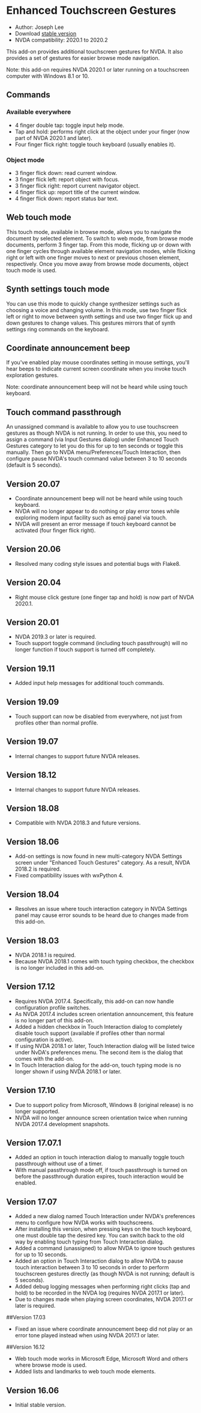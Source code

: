# Enhanced Touchscreen Gestures #

* Author: Joseph Lee
* Download [stable version][1]
* NVDA compatibility: 2020.1 to 2020.2

This add-on provides additional touchscreen gestures for NVDA. It also provides a set of gestures for easier browse mode navigation.

Note: this add-on requires NVDA 2020.1 or later running on a touchscreen computer with Windows 8.1 or 10.

## Commands

### Available everywhere

* 4 finger double tap: toggle input help mode.
* Tap and hold: performs right click at the object under your finger (now part of NVDA 2020.1 and later).
* Four finger flick right: toggle touch keyboard (usually enables it).

### Object mode

* 3 finger flick down: read current window.
* 3 finger flick left: report object with focus.
* 3 finger flick right: report current navigator object.
* 4 finger flick up: report title of the current window.
* 4 finger flick down: report status bar text.

## Web touch mode

This touch mode, available in browse mode, allows you to navigate the document by selected element. To switch to web mode, from browse mode documents, perform 3 finger tap. From this mode, flicking up or down with one finger cycles through available element navigation modes, while flicking right or left with one finger moves to next or previous chosen element, respectively. Once you move away from browse mode documents, object touch mode is used.

## Synth settings touch mode

You can use this mode to quickly change synthesizer settings such as choosing a voice and changing volume. In this mode, use two finger flick left or right to move between synth settings and use two finger flick up and down gestures to change values. This gestures mirrors that of synth settings ring commands on the keyboard.

## Coordinate announcement beep

If you've enabled play mouse coordinates setting in mouse settings, you'll hear beeps to indicate current screen coordinate when you invoke touch exploration gestures.

Note: coordinate announcement beep will not be heard while using touch keyboard.

## Touch command passthrough

An unassigned command is available to allow you to use touchscreen gestures as though NVDA is not running. In order to use this, you need to assign a command (via Input Gestures dialog) under Enhanced Touch Gestures category to let you do this for up to ten seconds or toggle this manually. Then go to NVDA menu/Preferences/Touch Interaction, then configure pause NVDA's touch command value between 3 to 10 seconds (default is 5 seconds).

## Version 20.07

* Coordinate announcement beep will not be heard while using touch keyboard.
* NVDA will no longer appear to do nothing or play error tones while exploring modern input facility such as emoji panel via touch.
* NVDA will present an error message if touch keyboard cannot be activated (four finger flick right).

## Version 20.06

* Resolved many coding style issues and potential bugs with Flake8.

## Version 20.04

* Right mouse click gesture (one finger tap and hold) is now part of NVDA 2020.1.

## Version 20.01

* NVDA 2019.3 or later is required.
* Touch support toggle command (including touch passthrough) will no longer function if touch support is turned off completely.

## Version 19.11

* Added input help messages for additional touch commands.

## Version 19.09

* Touch support can now be disabled from everywhere, not just from profiles other than normal profile.

## Version 19.07

* Internal changes to support future NVDA releases.

## Version 18.12

* Internal changes to support future NVDA releases.

## Version 18.08

* Compatible with NVDA 2018.3 and future versions.

## Version 18.06

* Add-on settings is now found in new multi-category NVDA Settings screen under "Enhanced Touch Gestures" category. As a result, NVDA 2018.2 is required.
* Fixed compatibility issues with wxPython 4.

## Version 18.04

* Resolves an issue where touch interaction category in NVDA Settings panel may cause error sounds to be heard due to changes made from this add-on.

## Version 18.03

* NVDA 2018.1 is required.
* Because NVDA 2018.1 comes with touch typing checkbox, the checkbox is no longer included in this add-on.

## Version 17.12

* Requires NVDA 2017.4. Specifically, this add-on can now handle configuration profile switches.
* As NVDA 2017.4 includes screen orientation announcement, this feature is no longer part of this add-on.
* Added a hidden checkbox in Touch Interaction dialog to completely disable touch support (available if profiles other than normal configuration is active).
* If using NVDA 2018.1 or later, Touch Interaction dialog will be listed twice under NvDA's preferences menu. The second item is the dialog that comes with the add-on.
* In Touch Interaction dialog for the add-on, touch typing mode is no longer shown if using NVDA 2018.1 or later.

## Version 17.10

* Due to support policy from Microsoft, Windows 8 (original release) is no longer supported.
* NVDA will no longer announce screen orientation twice when running NVDA 2017.4 development snapshots.

## Version 17.07.1

* Added an option in touch interaction dialog to manually toggle touch passthrough without use of a timer.
* With manual passthrough mode off, if touch passthrough is turned on before the passthrough duration expires, touch interaction would be enabled.

## Version 17.07

* Added a new dialog named Touch Interaction under NVDA's preferences menu to configure how NVDA works with touchscreens.
* After installing this version, when pressing keys on the touch keyboard, one must double tap the desired key. You can switch back to the old way by enabling touch typing from Touch Interaction dialog.
* Added a command (unassigned) to allow NVDA to ignore touch gestures for up to 10 seconds.
* Added an option in Touch Interaction dialog to allow NVDA to pause touch interaction between 3 to 10 seconds in order to perform touchscreen gestures directly (as though NVDA is not running; default is 5 seconds).
* Added debug logging messages when performing right clicks (tap and hold) to be recorded in the NVDA log (requires NVDA 2017.1 or later).
* Due to changes made when playing screen coordinates, NVDA 2017.1 or later is required.

##Version 17.03

* Fixed an issue where coordinate announcement beep did not play or an error tone played instead when using NVDA 2017.1 or later.

##Version 16.12

* Web touch mode works in Microsoft Edge, Microsoft Word and others where browse mode is used.
* Added lists and landmarks to web touch mode elements.

## Version 16.06

* Initial stable version.

[1]: http://addons.nvda-project.org/files/get.php?file=ets
